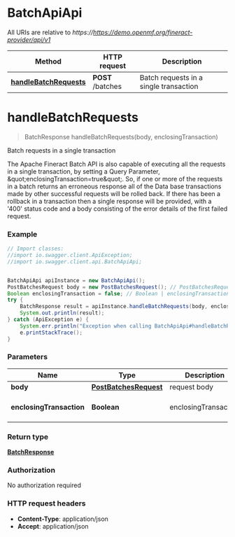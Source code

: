 # BatchApiApi

All URIs are relative to *https://https://demo.openmf.org/fineract-provider/api/v1*

Method | HTTP request | Description
------------- | ------------- | -------------
[**handleBatchRequests**](BatchApiApi.md#handleBatchRequests) | **POST** /batches | Batch requests in a single transaction


<a name="handleBatchRequests"></a>
# **handleBatchRequests**
> BatchResponse handleBatchRequests(body, enclosingTransaction)

Batch requests in a single transaction

The Apache Fineract Batch API is also capable of executing all the requests in a single transaction, by setting a Query Parameter, \&quot;enclosingTransaction&#x3D;true\&quot;. So, if one or more of the requests in a batch returns an erroneous response all of the Data base transactions made by other successful requests will be rolled back.  If there has been a rollback in a transaction then a single response will be provided, with a &#39;400&#39; status code and a body consisting of the error details of the first failed request.

### Example
```java
// Import classes:
//import io.swagger.client.ApiException;
//import io.swagger.client.api.BatchApiApi;


BatchApiApi apiInstance = new BatchApiApi();
PostBatchesRequest body = new PostBatchesRequest(); // PostBatchesRequest | request body
Boolean enclosingTransaction = false; // Boolean | enclosingTransaction
try {
    BatchResponse result = apiInstance.handleBatchRequests(body, enclosingTransaction);
    System.out.println(result);
} catch (ApiException e) {
    System.err.println("Exception when calling BatchApiApi#handleBatchRequests");
    e.printStackTrace();
}
```

### Parameters

Name | Type | Description  | Notes
------------- | ------------- | ------------- | -------------
 **body** | [**PostBatchesRequest**](PostBatchesRequest.md)| request body |
 **enclosingTransaction** | **Boolean**| enclosingTransaction | [optional] [default to false]

### Return type

[**BatchResponse**](BatchResponse.md)

### Authorization

No authorization required

### HTTP request headers

 - **Content-Type**: application/json
 - **Accept**: application/json

